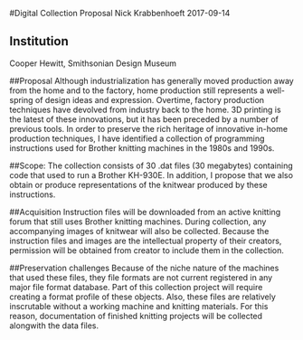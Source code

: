 #Digital Collection Proposal
Nick Krabbenhoeft
2017-09-14

## Institution
Cooper Hewitt, Smithsonian Design Museum

##Proposal
Although industrialization has generally moved production away from the home and to the factory, home production still represents a well-spring of design ideas and expression. Overtime, factory production techniques have devolved from industry back to the home. 3D printing is the latest of these innovations, but it has been preceded by a number of previous tools. In order to preserve the rich heritage of innovative in-home production techniques, I have identified a collection of programming instructions used for Brother knitting machines in the 1980s and 1990s.

##Scope:
The collection consists of 30 .dat files (30 megabytes) containing code that used to run a Brother KH-930E. In addition, I propose that we also obtain or produce representations of the knitwear produced by these instructions.

##Acquisition
Instruction files will be downloaded from an active knitting forum that still uses Brother knitting machines. During collection, any accompanying images of knitwear will also be collected. Because the instruction files and images are the intellectual property of their creators, permission will be obtained from creator to include them in the collection.

##Preservation challenges
Because of the niche nature of the machines that used these files, they file formats are not current registered in any major file format database. Part of this collection project will require creating a format profile of these objects. Also, these files are relatively inscrutable without a working machine and knitting materials. For this reason, documentation of finished knitting projects will be collected alongwith the data files.
